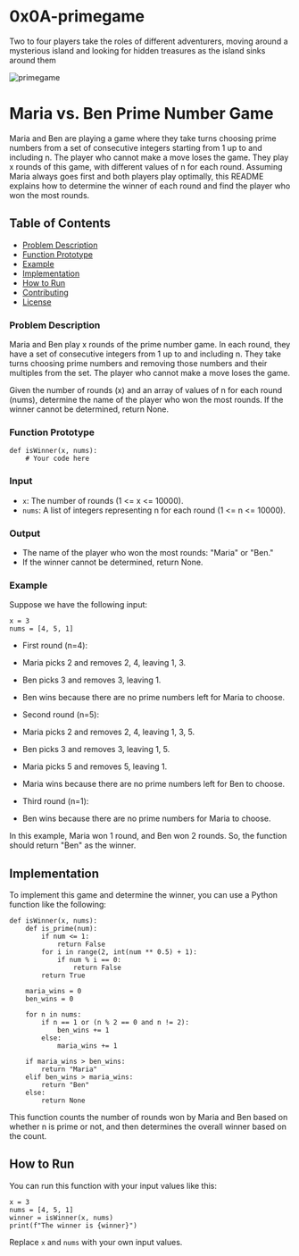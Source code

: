 # 0x0A-primegame  
Two to four players take the roles of different adventurers, moving around a mysterious island and looking for hidden treasures as the island sinks around them  

![primegame](https://user-images.githubusercontent.com/110098940/265694397-d7fd1d7e-b797-4f4a-915f-53ecd0578927.png)

# Maria vs. Ben Prime Number Game  
Maria and Ben are playing a game where they take turns choosing prime numbers from a set of consecutive integers starting from 1 up to and including n. The player who cannot make a move loses the game. They play x rounds of this game, with different values of n for each round. Assuming Maria always goes first and both players play optimally, this README explains how to determine the winner of each round and find the player who won the most rounds.

## Table of Contents  
- [Problem Description](https://github.com/Timmygee21/alx-interview/tree/main/0x0A-primegame#problem-description)  
- [Function Prototype](https://github.com/Timmygee21/alx-interview/tree/main/0x0A-primegame#function-prototype)  
- [Example](https://github.com/Timmygee21/alx-interview/tree/main/0x0A-primegame#example)  
- [Implementation](https://github.com/Timmygee21/alx-interview/tree/main/0x0A-primegame#implementation)  
- [How to Run](https://github.com/Timmygee21/alx-interview/tree/main/0x0A-primegame#how-to-run)  
- [Contributing](https://github.com/Timmygee21/alx-interview/tree/main/0x0A-prime)  
- [License](https://github.com/Timmygee21/alx-interview/tree/main/0x0A-primegame)  

### Problem Description  
Maria and Ben play x rounds of the prime number game. In each round, they have a set of consecutive integers from 1 up to and including n. They take turns choosing prime numbers and removing those numbers and their multiples from the set. The player who cannot make a move loses the game.

Given the number of rounds (x) and an array of values of n for each round (nums), determine the name of the player who won the most rounds. If the winner cannot be determined, return None.

### Function Prototype  

```
def isWinner(x, nums):
    # Your code here
```

### Input  
- `x`: The number of rounds (1 <= x <= 10000).  
- `nums`: A list of integers representing n for each round (1 <= n <= 10000).  

### Output  
- The name of the player who won the most rounds: "Maria" or "Ben."  
- If the winner cannot be determined, return None.  

### Example  
Suppose we have the following input:
```
x = 3
nums = [4, 5, 1]
```

- First round (n=4):

 - Maria picks 2 and removes 2, 4, leaving 1, 3.  
 - Ben picks 3 and removes 3, leaving 1.  
 - Ben wins because there are no prime numbers left for Maria to choose.  

- Second round (n=5):

 - Maria picks 2 and removes 2, 4, leaving 1, 3, 5.  
 - Ben picks 3 and removes 3, leaving 1, 5.  
 - Maria picks 5 and removes 5, leaving 1.  
 - Maria wins because there are no prime numbers left for Ben to choose.  

- Third round (n=1):

 - Ben wins because there are no prime numbers for Maria to choose.

In this example, Maria won 1 round, and Ben won 2 rounds. So, the function should return "Ben" as the winner.

## Implementation  
To implement this game and determine the winner, you can use a Python function like the following:  
```
def isWinner(x, nums):
    def is_prime(num):
        if num <= 1:
            return False
        for i in range(2, int(num ** 0.5) + 1):
            if num % i == 0:
                return False
        return True

    maria_wins = 0
    ben_wins = 0

    for n in nums:
        if n == 1 or (n % 2 == 0 and n != 2):
            ben_wins += 1
        else:
            maria_wins += 1

    if maria_wins > ben_wins:
        return "Maria"
    elif ben_wins > maria_wins:
        return "Ben"
    else:
        return None
```

This function counts the number of rounds won by Maria and Ben based on whether n is prime or not, and then determines the overall winner based on the count.

## How to Run  
You can run this function with your input values like this:

```
x = 3
nums = [4, 5, 1]
winner = isWinner(x, nums)
print(f"The winner is {winner}")
```

Replace `x` and `nums` with your own input values.
